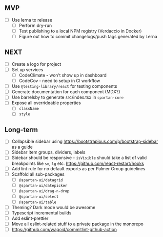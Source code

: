 ## MVP

- [ ] Use lerna to release
    - [ ] Perform dry-run
    - [ ] Test publishing to a local NPM registry (Verdaccio in Docker)
    - [ ] Figure out how to commit changelogs/push tags generated by Lerna

## NEXT

- [ ] Create a logo for project
- [ ] Set up services
    - [ ] CodeClimate - won't show up in dashboard
    - [ ] CodeCov - need to setup in CI workflow
- [ ] Use `@testing-library/react` for testing components
- [ ] Generate documentation for each component (MDX?)
- [ ] Use barrelsby to generate src/index.tsx in `spartan-core`
- [ ] Expose all overrideable properties
    - [ ] `className`
    - [ ] `style`

## Long-term

- [ ] Collapsible sidebar using https://bootstrapious.com/p/bootstrap-sidebar as a guide
- [ ] Sidebar item groups, dividers, labels
- [ ] Sidebar should be responsive - `isVisible` should take a list of valid breakpoints like `sm`, `lg` etc. https://github.com/react-restart/hooks
- [ ] Add lint rule for no default exports as per Palmer Group guidelines
- [ ] Scaffold all sub-packages
    - [ ] `@spartan-ui/datagrid`
    - [ ] `@spartan-ui/datepicker`
    - [ ] `@spartan-ui/drag-n-drop`
    - [ ] `@spartan-ui/select`
    - [ ] `@spartan-ui/table`
- [ ] Theming? Dark mode would be awesome
- [ ] Typescript incremental builds
- [ ] Add eslint-prettier
- [ ] Move all eslint-related stuff to a private package in the monorepo
- [ ] https://github.com/wagoid/commitlint-github-action
